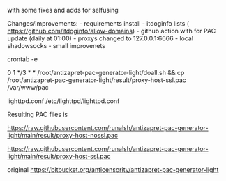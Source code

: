 with some fixes and adds for selfusing

Changes/improvements:
    - requirements install
    - itdoginfo lists ( https://github.com/itdoginfo/allow-domains)
    - github action with for PAC update (daily at 01:00)
    - proxys changed to 127.0.0.1:6666 - local shadowsocks
    - small improvenets

crontab -e

 0 1 */3 * * /root/antizapret-pac-generator-light/doall.sh && cp /root/antizapret-pac-generator-light/result/proxy-host-ssl.pac /var/www/pac

lighttpd.conf /etc/lighttpd/lighttpd.conf

Resulting PAC files is

https://raw.githubusercontent.com/runalsh/antizapret-pac-generator-light/main/result/proxy-host-nossl.pac

https://raw.githubusercontent.com/runalsh/antizapret-pac-generator-light/main/result/proxy-host-ssl.pac

original https://bitbucket.org/anticensority/antizapret-pac-generator-light